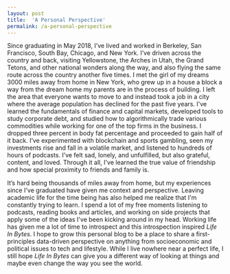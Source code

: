 ```yaml
---
layout: post
title:  'A Personal Perspective'
permalink: /a-personal-perspective
---
```

Since graduating in May 2018, I’ve lived and worked in Berkeley, San Francisco, South Bay, Chicago, and New York. I’ve driven across the country and back, visiting Yellowstone, the Arches in Utah, the Grand Tetons, and other national wonders along the way, and also flying the same route across the country another five times. I met the girl of my dreams 3000 miles away from home in New York, who grew up in a house a block a way from the dream home my parents are in the process of building. I left the area that everyone wants to move to and instead took a job in a city where the average population has declined for the past five years. I've learned the fundamentals of finance and capital markets, developed tools to study corporate debt, and studied how to algorithmically trade various commodities while working for one of the top firms in the business. I dropped three percent in body fat percentage and proceeded to gain half of it back. I’ve experimented with blockchain and sports gambling, seen my investments rise and fall in a volatile market, and listened to hundreds of hours of podcasts. I’ve felt sad, lonely, and unfulfilled, but also grateful, content, and loved. Through it all, I've learned the true value of friendship and how special proximity to friends and family is.

It’s hard being thousands of miles away from home, but my experiences since I've graduated have given me context and perspective. Leaving academic life for the time being has also helped me realize that I'm constantly trying to learn. I spend a lot of my free moments listening to podcasts, reading books and articles, and working on side projects that apply some of the ideas I've been kicking around in my head. Working life has given me a lot of time to introspect and this introspection inspired *Life In Bytes*. I hope to grow this personal blog to be a place to share a first-principles data-driven perspective on anything from socioeconomic and political issues to tech and lifestyle. While I live nowhere near a perfect life, I still hope *Life In Bytes* can give you a different way of looking at things and maybe even change the way you see the world.